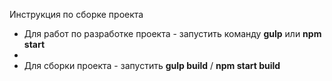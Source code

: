 Инструкция по сборке проекта

<ul>  
<li>Для работ по разработке проекта - запустить команду <strong>gulp</strong> или <strong>npm start</strong><li>
<li>Для сборки проекта - запустить <strong>gulp build</strong> / <strong>npm start build</strong></li>
</ul>  